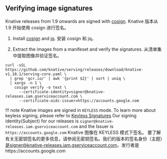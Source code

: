 ## Verifying image signatures

Knative releases from 1.9 onwards are signed with [cosign](https://docs.sigstore.dev/cosign/overview).
Knative 版本从 1.9 开始使用 cosign 进行签名。

1. Install [cosign](https://docs.sigstore.dev/cosign/installation/) and [jq](https://stedolan.github.io/jq/).
   安装 cosign 和 jq。

2. Extract the images from a manifeset and verify the signatures.
   从清单集中提取图像并验证签名。

```
curl -sSL https://github.com/knative/serving/releases/download/knative-v1.10.1/serving-core.yaml \
  | grep 'gcr.io/' | awk '{print $2}' | sort | uniq \
  | xargs -n 1 \
    cosign verify -o text \
      --certificate-identity=signer@knative-releases.iam.gserviceaccount.com \
      --certificate-oidc-issuer=https://accounts.google.com
```

!!! note
    Knative images are signed in `KEYLESS` mode. To learn more about keyless signing, please refer to
    [Keyless Signatures](https://github.com/sigstore/cosign/blob/main/KEYLESS.md#keyless-signatures)
    Our signing identity(Subject) for our releases is `signer@knative-releases.iam.gserviceaccount.com` and the Issuer is `https://accounts.google.com`
    Knative 图像在 KEYLESS 模式下签名。 要了解有关无密钥签名的更多信息，请参阅无密钥签名。我们的版本的签名身份（主题）是signer@knative-releases.iam.gserviceaccount.com，发行者是https://accounts.google.com
